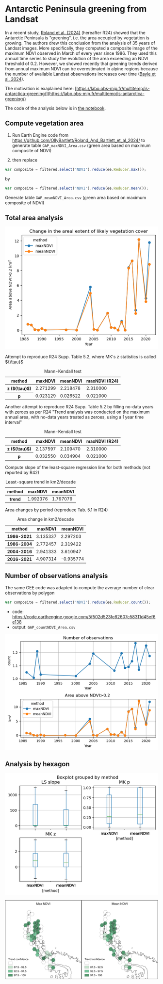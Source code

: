 # Antarctic Peninsula greening from Landsat

In a recent study, [Roland et al. (2024)](https://doi.org/10.1038/s41561-024-01564-5) (hereafter R24) showed that the Antarctic Peninsula is "greening", i.e. the area occupied by vegetation is growing. The authors drew this conclusion from the analysis of 35 years of Landsat images. More specifically, they computed a composite image of the maximum NDVI observed in March of every year since 1986. They used this annual time series to study the evolution of the area exceeding an NDVI threshold of 0.2.  However, we showed recently that greening trends derived from annual maximum NDVI can be overestimated in alpine regions because the number of available Landsat observations increases over time ([Bayle et al. 2024](https://doi.org/10.1111/ecog.07394)).

The motivation is exaplained here: [https://labo.obs-mip.fr/multitemp/is-antarctica-greening/](https://labo.obs-mip.fr/multitemp/is-antarctica-greening/)

The code of the analysis below is in [the notebook](antarcticGreening.ipynb).

## Compute vegetation area

1) Run Earth Engine code from https://github.com/OllyBartlett/Roland_And_Bartlett_et_al_2024/ to generate table ```GAP_maxNDVI_Area.csv``` (green area based on maximum composite of NDVI)

2) then replace 
```javascript
var composite = filtered.select('NDVI').reduce(ee.Reducer.max());
```
by
```javascript
var composite = filtered.select('NDVI').reduce(ee.Reducer.mean());
```

Generate table ```GAP_meanNDVI_Area.csv```  (green area based on maximum composite of NDVI)


## Total area analysis


    
![png](output_6_0.png)
    


Attempt to reproduce R24 Supp. Table 5.2, where MK's $z$ statistics is called ${\\tau}$ 


<table id="T_da8be">
  <caption>
    Mann-Kendall test
    </caption>
  <thead>
    <tr>
      <th class="index_name level0" >method</th>
      <th id="T_da8be_level0_col0" class="col_heading level0 col0" >maxNDVI</th>
      <th id="T_da8be_level0_col1" class="col_heading level0 col1" >meanNDVI</th>
      <th id="T_da8be_level0_col2" class="col_heading level0 col2" >maxNDVI (R24)</th>
    </tr>
  </thead>
  <tbody>
    <tr>
      <th id="T_da8be_level0_row0" class="row_heading level0 row0" >z (${\tau}$)</th>
      <td id="T_da8be_row0_col0" class="data row0 col0" >2.271299</td>
      <td id="T_da8be_row0_col1" class="data row0 col1" >2.218478</td>
      <td id="T_da8be_row0_col2" class="data row0 col2" >2.310000</td>
    </tr>
    <tr>
      <th id="T_da8be_level0_row1" class="row_heading level0 row1" >p</th>
      <td id="T_da8be_row1_col0" class="data row1 col0" >0.023129</td>
      <td id="T_da8be_row1_col1" class="data row1 col1" >0.026522</td>
      <td id="T_da8be_row1_col2" class="data row1 col2" >0.021000</td>
    </tr>
  </tbody>
</table>




Another attempt to reproduce R24 Supp. Table 5.2 by filling no-data years with zeroes 
as per R24 "Trend analysis was conducted on the maximum annual area, with no-data years 
treated as zeroes, using a 1 year time interval"



<table id="T_56dce">
  <caption>
    Mann-Kendall test
    </caption>
  <thead>
    <tr>
      <th class="index_name level0" >method</th>
      <th id="T_56dce_level0_col0" class="col_heading level0 col0" >maxNDVI</th>
      <th id="T_56dce_level0_col1" class="col_heading level0 col1" >meanNDVI</th>
      <th id="T_56dce_level0_col2" class="col_heading level0 col2" >maxNDVI (R24)</th>
    </tr>
  </thead>
  <tbody>
    <tr>
      <th id="T_56dce_level0_row0" class="row_heading level0 row0" >z (${\tau}$)</th>
      <td id="T_56dce_row0_col0" class="data row0 col0" >2.137597</td>
      <td id="T_56dce_row0_col1" class="data row0 col1" >2.109470</td>
      <td id="T_56dce_row0_col2" class="data row0 col2" >2.310000</td>
    </tr>
    <tr>
      <th id="T_56dce_level0_row1" class="row_heading level0 row1" >p</th>
      <td id="T_56dce_row1_col0" class="data row1 col0" >0.032550</td>
      <td id="T_56dce_row1_col1" class="data row1 col1" >0.034904</td>
      <td id="T_56dce_row1_col2" class="data row1 col2" >0.021000</td>
    </tr>
  </tbody>
</table>




Compute slope of the least-square regression line for both methods (not reported by R42)


<table id="T_7dd5d">
  <caption>
    Least-square trend in km2/decade
    </caption>
  <thead>
    <tr>
      <th class="index_name level0" >method</th>
      <th id="T_7dd5d_level0_col0" class="col_heading level0 col0" >maxNDVI</th>
      <th id="T_7dd5d_level0_col1" class="col_heading level0 col1" >meanNDVI</th>
    </tr>
  </thead>
  <tbody>
    <tr>
      <th id="T_7dd5d_level0_row0" class="row_heading level0 row0" >trend</th>
      <td id="T_7dd5d_row0_col0" class="data row0 col0" >1.992376</td>
      <td id="T_7dd5d_row0_col1" class="data row0 col1" >1.797079</td>
    </tr>
  </tbody>
</table>




Area changes by period (reproduce Tab. 5.1 in R24)




<table id="T_d2ab1">
  <caption>
    Area change in km2/decade 
    </caption>
  <thead>
    <tr>
      <th class="index_name level0" >method</th>
      <th id="T_d2ab1_level0_col0" class="col_heading level0 col0" >maxNDVI</th>
      <th id="T_d2ab1_level0_col1" class="col_heading level0 col1" >meanNDVI</th>
    </tr>
  </thead>
  <tbody>
    <tr>
      <th id="T_d2ab1_level0_row0" class="row_heading level0 row0" >1986-2021</th>
      <td id="T_d2ab1_row0_col0" class="data row0 col0" >3.135337</td>
      <td id="T_d2ab1_row0_col1" class="data row0 col1" >2.297203</td>
    </tr>
    <tr>
      <th id="T_d2ab1_level0_row1" class="row_heading level0 row1" >1986-2004</th>
      <td id="T_d2ab1_row1_col0" class="data row1 col0" >2.772457</td>
      <td id="T_d2ab1_row1_col1" class="data row1 col1" >2.319422</td>
    </tr>
    <tr>
      <th id="T_d2ab1_level0_row2" class="row_heading level0 row2" >2004-2016</th>
      <td id="T_d2ab1_row2_col0" class="data row2 col0" >2.941333</td>
      <td id="T_d2ab1_row2_col1" class="data row2 col1" >3.610947</td>
    </tr>
    <tr>
      <th id="T_d2ab1_level0_row3" class="row_heading level0 row3" >2016-2021</th>
      <td id="T_d2ab1_row3_col0" class="data row3 col0" >4.907314</td>
      <td id="T_d2ab1_row3_col1" class="data row3 col1" >-0.935774</td>
    </tr>
  </tbody>
</table>




## Number of observations analysis

The same GEE code was adapted to compute the average number of clear observations by polygon
```javascript
var composite = filtered.select('NDVI').reduce(ee.Reducer.count());
```
- code: https://code.earthengine.google.com/5f502d523fe82607c58311d45ef6e138
- output: ```GAP_countNDVI_Area.csv``` 




    
![png](output_18_0.png)
    



## Analysis by hexagon




    
![png](output_25_0.png)
    



![Map of confidence](antarcticGreening.jpeg)
